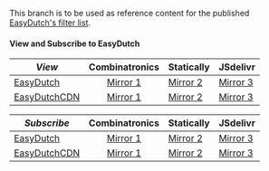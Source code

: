 This branch is to be used as reference content for the published [EasyDutch's filter list](https://github.com/EasyDutch-uBO/EasyDutch/tree/main/EasyDutch).

#### View and Subscribe to EasyDutch
| _**View**_ | Combinatronics | Statically | JSdelivr |
| ---------- | :------------: | ---------- | -------- |
| [EasyDutch](https://raw.githubusercontent.com/EasyDutch-uBO/EasyDutch/gh-pages/EasyDutch.txt) | [Mirror 1](https://combinatronics.io/EasyDutch-uBO/EasyDutch/gh-pages/EasyDutch.txt) | [Mirror 2](https://cdn.statically.io/gh/EasyDutch-uBO/EasyDutch/gh-pages/EasyDutch.txt) | [Mirror 3](https://cdn.jsdelivr.net/gh/EasyDutch-uBO/EasyDutch@gh-pages/EasyDutch.txt) |
| [EasyDutchCDN](https://easydutch-ubo.github.io/EasyDutchCDN/EasyDutch.txt) | [Mirror 1](https://combinatronics.io/EasyDutch-uBO/EasyDutchCDN/main/EasyDutch.txt) | [Mirror 2](https://cdn.statically.io/gh/EasyDutch-uBO/EasyDutchCDN/main/EasyDutch.txt) | [Mirror 3](https://cdn.jsdelivr.net/gh/EasyDutch-uBO/EasyDutchCDN@main/EasyDutch.txt) |

| _**Subscribe**_ | Combinatronics | Statically | JSdelivr |
| --------------- | :------------: | ---------- | -------- |
| [EasyDutch](https://subscribe.adblockplus.org/?location=https://raw.githubusercontent.com/EasyDutch-uBO/EasyDutch/gh-pages/EasyDutch.txt&title=EasyDutch) | [Mirror 1](https://subscribe.adblockplus.org/?location=https://combinatronics.io/EasyDutch-uBO/EasyDutch/gh-pages/EasyDutch.txt&title=EasyDutch) | [Mirror 2](https://subscribe.adblockplus.org/?location=https://cdn.statically.io/gh/EasyDutch-uBO/EasyDutch/gh-pages/EasyDutch.txt&title=EasyDutch) | [Mirror 3](https://subscribe.adblockplus.org/?location=https://cdn.jsdelivr.net/gh/EasyDutch-uBO/EasyDutch@gh-pages/EasyDutch.txt&title=EasyDutch) |
| [EasyDutchCDN](https://subscribe.adblockplus.org/?location=https://easydutch-ubo.github.io/EasyDutchCDN/EasyDutch.txt&title=EasyDutch) | [Mirror 1](https://subscribe.adblockplus.org/?location=https://combinatronics.io/EasyDutch-uBO/EasyDutchCDN/main/EasyDutch.txt&title=EasyDutch) | [Mirror 2](https://subscribe.adblockplus.org/?location=https://cdn.statically.io/gh/EasyDutch-uBO/EasyDutchCDN/main/EasyDutch.txt&title=EasyDutch) | [Mirror 3](https://subscribe.adblockplus.org/?location=https://cdn.jsdelivr.net/gh/EasyDutch-uBO/EasyDutchCDN@main/EasyDutch.txt&title=EasyDutch) |
